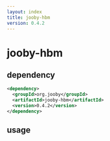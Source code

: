 ```yaml
---
layout: index
title: jooby-hbm
version: 0.4.2
---
```


# jooby-hbm

## dependency

```xml
<dependency>
  <groupId>org.jooby</groupId>
  <artifactId>jooby-hbm</artifactId>
  <version>0.4.2</version>
</dependency>
```
## usage


